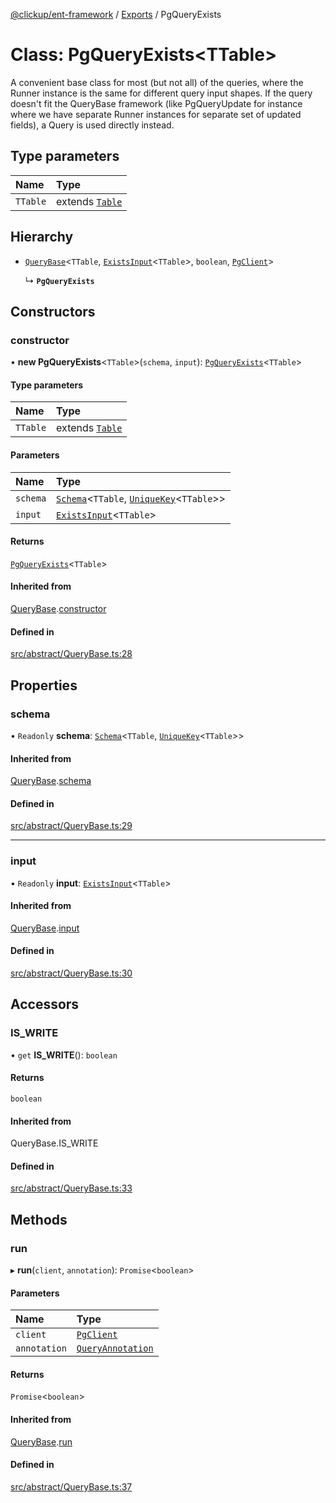[@clickup/ent-framework](../README.md) / [Exports](../modules.md) / PgQueryExists

# Class: PgQueryExists\<TTable\>

A convenient base class for most (but not all) of the queries, where the
Runner instance is the same for different query input shapes. If the query
doesn't fit the QueryBase framework (like PgQueryUpdate for instance where we
have separate Runner instances for separate set of updated fields), a Query
is used directly instead.

## Type parameters

| Name | Type |
| :------ | :------ |
| `TTable` | extends [`Table`](../modules.md#table) |

## Hierarchy

- [`QueryBase`](QueryBase.md)\<`TTable`, [`ExistsInput`](../modules.md#existsinput)\<`TTable`\>, `boolean`, [`PgClient`](PgClient.md)\>

  ↳ **`PgQueryExists`**

## Constructors

### constructor

• **new PgQueryExists**\<`TTable`\>(`schema`, `input`): [`PgQueryExists`](PgQueryExists.md)\<`TTable`\>

#### Type parameters

| Name | Type |
| :------ | :------ |
| `TTable` | extends [`Table`](../modules.md#table) |

#### Parameters

| Name | Type |
| :------ | :------ |
| `schema` | [`Schema`](Schema.md)\<`TTable`, [`UniqueKey`](../modules.md#uniquekey)\<`TTable`\>\> |
| `input` | [`ExistsInput`](../modules.md#existsinput)\<`TTable`\> |

#### Returns

[`PgQueryExists`](PgQueryExists.md)\<`TTable`\>

#### Inherited from

[QueryBase](QueryBase.md).[constructor](QueryBase.md#constructor)

#### Defined in

[src/abstract/QueryBase.ts:28](https://github.com/clickup/ent-framework/blob/master/src/abstract/QueryBase.ts#L28)

## Properties

### schema

• `Readonly` **schema**: [`Schema`](Schema.md)\<`TTable`, [`UniqueKey`](../modules.md#uniquekey)\<`TTable`\>\>

#### Inherited from

[QueryBase](QueryBase.md).[schema](QueryBase.md#schema)

#### Defined in

[src/abstract/QueryBase.ts:29](https://github.com/clickup/ent-framework/blob/master/src/abstract/QueryBase.ts#L29)

___

### input

• `Readonly` **input**: [`ExistsInput`](../modules.md#existsinput)\<`TTable`\>

#### Inherited from

[QueryBase](QueryBase.md).[input](QueryBase.md#input)

#### Defined in

[src/abstract/QueryBase.ts:30](https://github.com/clickup/ent-framework/blob/master/src/abstract/QueryBase.ts#L30)

## Accessors

### IS\_WRITE

• `get` **IS_WRITE**(): `boolean`

#### Returns

`boolean`

#### Inherited from

QueryBase.IS\_WRITE

#### Defined in

[src/abstract/QueryBase.ts:33](https://github.com/clickup/ent-framework/blob/master/src/abstract/QueryBase.ts#L33)

## Methods

### run

▸ **run**(`client`, `annotation`): `Promise`\<`boolean`\>

#### Parameters

| Name | Type |
| :------ | :------ |
| `client` | [`PgClient`](PgClient.md) |
| `annotation` | [`QueryAnnotation`](../interfaces/QueryAnnotation.md) |

#### Returns

`Promise`\<`boolean`\>

#### Inherited from

[QueryBase](QueryBase.md).[run](QueryBase.md#run)

#### Defined in

[src/abstract/QueryBase.ts:37](https://github.com/clickup/ent-framework/blob/master/src/abstract/QueryBase.ts#L37)
